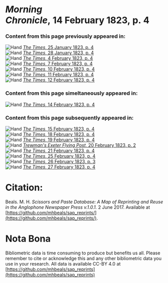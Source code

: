 # *Morning Chronicle*, 14 February 1823, p. 4  
  
### Content from this page previously appeared in:  
![Hand](http://scissorsandpaste.net/wp-content/uploads/2017/06/smallhandpointer.png) [*The Times*, 25 January 1823, p. 4](https://mhbeals.github.io/sap_html/The-Times/The-Times-25-January-1823-p-4)  
![Hand](http://scissorsandpaste.net/wp-content/uploads/2017/06/smallhandpointer.png) [*The Times*, 28 January 1823, p. 4](https://mhbeals.github.io/sap_html/The-Times/The-Times-28-January-1823-p-4)  
![Hand](http://scissorsandpaste.net/wp-content/uploads/2017/06/smallhandpointer.png) [*The Times*, 4 February 1823, p. 4](https://mhbeals.github.io/sap_html/The-Times/The-Times-4-February-1823-p-4)  
![Hand](http://scissorsandpaste.net/wp-content/uploads/2017/06/smallhandpointer.png) [*The Times*, 7 February 1823, p. 4](https://mhbeals.github.io/sap_html/The-Times/The-Times-7-February-1823-p-4)  
![Hand](http://scissorsandpaste.net/wp-content/uploads/2017/06/smallhandpointer.png) [*The Times*, 10 February 1823, p. 4](https://mhbeals.github.io/sap_html/The-Times/The-Times-10-February-1823-p-4)  
![Hand](http://scissorsandpaste.net/wp-content/uploads/2017/06/smallhandpointer.png) [*The Times*, 11 February 1823, p. 4](https://mhbeals.github.io/sap_html/The-Times/The-Times-11-February-1823-p-4)  
![Hand](http://scissorsandpaste.net/wp-content/uploads/2017/06/smallhandpointer.png) [*The Times*, 12 February 1823, p. 4](https://mhbeals.github.io/sap_html/The-Times/The-Times-12-February-1823-p-4)  
  
### Content from this page simeltaneously appeared in:  
![Hand](http://scissorsandpaste.net/wp-content/uploads/2017/06/smallhandpointer.png) [*The Times*, 14 February 1823, p. 4](https://mhbeals.github.io/sap_html/The-Times/The-Times-14-February-1823-p-4)  
  
### Content from this page subsequently appeared in:  
![Hand](http://scissorsandpaste.net/wp-content/uploads/2017/06/smallhandpointer.png) [*The Times*, 15 February 1823, p. 4](https://mhbeals.github.io/sap_html/The-Times/The-Times-15-February-1823-p-4)  
![Hand](http://scissorsandpaste.net/wp-content/uploads/2017/06/smallhandpointer.png) [*The Times*, 18 February 1823, p. 4](https://mhbeals.github.io/sap_html/The-Times/The-Times-18-February-1823-p-4)  
![Hand](http://scissorsandpaste.net/wp-content/uploads/2017/06/smallhandpointer.png) [*The Times*, 19 February 1823, p. 4](https://mhbeals.github.io/sap_html/The-Times/The-Times-19-February-1823-p-4)  
![Hand](http://scissorsandpaste.net/wp-content/uploads/2017/06/smallhandpointer.png) [*Trewman's Exeter Flying Post*, 20 February 1823, p. 2](https://mhbeals.github.io/sap_html/Trewman's-Exeter-Flying-Post/Trewman's-Exeter-Flying-Post-20-February-1823-p-2)  
![Hand](http://scissorsandpaste.net/wp-content/uploads/2017/06/smallhandpointer.png) [*The Times*, 21 February 1823, p. 4](https://mhbeals.github.io/sap_html/The-Times/The-Times-21-February-1823-p-4)  
![Hand](http://scissorsandpaste.net/wp-content/uploads/2017/06/smallhandpointer.png) [*The Times*, 25 February 1823, p. 4](https://mhbeals.github.io/sap_html/The-Times/The-Times-25-February-1823-p-4)  
![Hand](http://scissorsandpaste.net/wp-content/uploads/2017/06/smallhandpointer.png) [*The Times*, 26 February 1823, p. 3](https://mhbeals.github.io/sap_html/The-Times/The-Times-26-February-1823-p-3)  
![Hand](http://scissorsandpaste.net/wp-content/uploads/2017/06/smallhandpointer.png) [*The Times*, 27 February 1823, p. 4](https://mhbeals.github.io/sap_html/The-Times/The-Times-27-February-1823-p-4)  


# Citation: 

Beals. M. H. *Scissors and Paste Database: A Map of Reprinting and Reuse in the Anglophone Newspaper Press v.1.0.1.* 2 June 2017. Available at [https://github.com/mhbeals/sap_reprints/](https://github.com/mhbeals/sap_reprints/). 

# Nota Bona

Bibliometric data is time consuming to produce but benefits us all. Please remember to cite or acknowledge this and any other bibliometric data you use in your research. All data is available CC-BY 4.0 at [https://github.com/mhbeals/sap_reprints](https://github.com/mhbeals/sap_reprints)